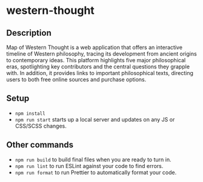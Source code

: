 # western-thought

## Description

Map of Western Thought is a web application that offers an interactive timeline of Western philosophy, tracing its development from ancient origins to contemporary ideas. This platform highlights five major philosophical eras, spotlighting key contributors and the central questions they grapple with. In addition, it provides links to important philosophical texts, directing users to both free online sources and purchase options.


## Setup

- `npm install`
- `npm run start` starts up a local server and updates on any JS or CSS/SCSS changes.

## Other commands

- `npm run build` to build final files when you are ready to turn in.
- `npm run lint` to run ESLint against your code to find errors.
- `npm run format` to run Prettier to automatically format your code.


